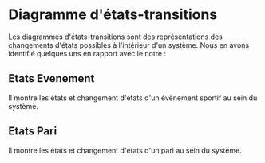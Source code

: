 # Diagramme d'états-transitions

Les diagrammes d'états-transitions sont des représentations des changements d'états possibles à l'intérieur d'un système. Nous en avons identifié quelques uns en rapport avec le notre :

## Etats Evenement
Il montre les états et changement d'états d'un évènement sportif au sein du système. 

## Etats Pari
Il montre les états et changement d'états d'un pari au sein du système.